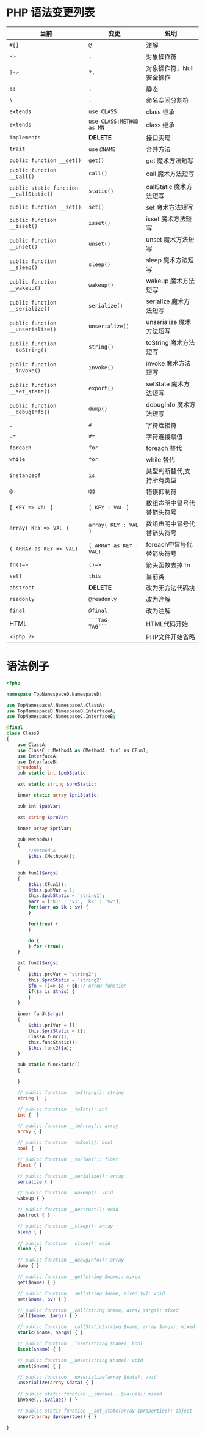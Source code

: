 # PHP 语法变更列表


| 当前                                    | 变更                     | 说明                       |
| --------------------------------------- | ------------------------ | -------------------------- |
| `#[]`                                   | `@ `                     | 注解                       |
| `->`                                    | `.`                      | 对象操作符                 |
| `?->`                                   | `?.`                     | 对象操作符，Null 安全操作  |
| `::`                                    | `.`                      | 静态                       |
| `\`                                     | `.`                      | 命名空间分割符             |
| `extends`                               | `use CLASS`              | class 继承                 |
| `extends`                               | `use CLASS:METHOD as MN` | class 继承                 |
| `implements`                            | __DELETE__               | 接口实现                   |
| `trait`                                 | `use` `@NAME`            | 合并方法                   |
| `public function __get()`               | `get()`                  | get 魔术方法短写           |
| `public function __call()`              | `call()`                 | call 魔术方法短写          |
| `public static function __callStatic()` | `static()`               | callStatic 魔术方法短写    |
| `public function __set()`               | `set()`                  | set 魔术方法短写           |
| `public function __isset()`             | `isset()`                | isset 魔术方法短写         |
| `public function __unset()`             | `unset()`                | unset 魔术方法短写         |
| `public function __sleep()`             | `sleep()`                | sleep 魔术方法短写         |
| `public function __wakeup()`            | `wakeup()`               | wakeup 魔术方法短写        |
| `public function __serialize()`         | `serialize()`            | serialize 魔术方法短写     |
| `public function __unserialize()`       | `unserialize()`          | unserialize 魔术方法短写   |
| `public function __toString()`          | `string()`               | toString 魔术方法短写      |
| `public function __invoke()`            | `invoke()`               | invoke 魔术方法短写        |
| `public function __set_state()`         | `export()`               | setState 魔术方法短写      |
| `public function __debugInfo()`         | `dump()`                 | debugInfo 魔术方法短写     |
| `.`                                     | `#`                      | 字符连接符                 |
| `.=`                                    | `#=`                     | 字符连接赋值               |
| `foreach`                               | `for`                    | foreach 替代               |
| `while`                                 | `for`                    | while 替代                 |
| `instanceof`                            | `is`                     | 类型判断替代,支持所有类型  |
| `@`                                     | `@@`                     | 错误抑制符                 |
| `[ KEY => VAL ]`                        | `[ KEY : VAL ]`          | 数组声明中冒号代替箭头符号 |
| `array( KEY => VAL )`                   | `array( KEY : VAL )`     | 数组声明中冒号代替箭头符号 |
| `( ARRAY as KEY => VAL)`                | `( ARRAY as KEY : VAL)`  | foreach中冒号代替箭头符号  |
| `fn()=>`                                | `()=>`                   | 箭头函数去掉 fn            |
| `self`                                  | `this`                   | 当前类                     |
| `abstract`                              | __DELETE__               | 改为无方法代码块           |
| `readonly`                              | `@readonly`              | 改为注解                   |
| `final`                                 | `@final`                 | 改为注解                   |
| HTML                                    | `` ```TAG      TAG``` `` | HTML代码开始               |
| `<?php ?>`                              |                          | PHP文件开始省略            |

# 语法例子

```php
<?php

namespace TopNamespaceD.NamespaceD;

use TopNamespaceA.NamespaceA.ClassA;
use TopNamespaceB.NamespaceB.InterfaceA;
use TopNamespaceC.NamespaceC.InterfaceB;

@final
class ClassB
{
    use ClassA;
    use ClassC : MethodA as CMethodA, fun1 as CFun1;
    use InterfaceA;
    use InterfaceB;
    @readonly
    pub static int $pubStatic;

    ext static string $proStatic;

    inner static array $priStatic;

    pub int $pubVar;

    ext string $proVar;

    inner array $priVar;

    pub MethodA()
    {
        //method A
        $this.CMethodA();
    }

    pub fun1($args)
    {
        $this.CFun1();
        $this.pubVar = 1;
        this.$pubStatic = 'string1';
        $arr = ['k1' : 'v1', 'k2' : 'v2'];
        for($arr as $k : $v) {
        }

        for(true) {
        }

        do {
        } for (true);
    }

    ext fun2($args)
    {
        $this.proVar = 'string2';
        this.$proStatic = 'string2'
        $fn = ()=> $a + $b;// Arrow function
        if($a is $this) {
        }
    }

    inner fun3($args)
    {
        $this.priVar = [];
        this.$priStatic = [];
        ClassA.func2();
        this.funcStatic();
        $this.func2($a);
    }

    pub static funcStatic()
    {

    }

    // public function __toString(): string
    string {  }

    // public function __toInt(): int
    int {  }

    // public function __toArray(): array
    array { }

    // public function __toBool(): bool
    bool {  }

    // public function __toFloat(): float
    float { }

    // public function __serialize(): array
    serialize { }

    // public function __wakeup(): void
    wakeup { }

    // public function __destruct(): void
    destruct { }

    // public function __sleep(): array
    sleep { }
    
    // public function __clone(): void
    clone { }

    // public function __debugInfo(): array
    dump { }

    // public function __get(string $name): mixed
    get($name) { }

    // public function __set(string $name, mixed $v): void
    set($name, $v) { }

    // public function __call(string $name, array $args): mixed
    call($name, $args) { }

    // public function __callStatic(string $name, array $args): mixed
    static($name, $args) { }

    // public function __isset(string $name): bool
    isset($name) { }

    // public function __unset(string $name): void
    unset($name) { }

    // public function __unserialize(array $data): void
    unserialize(array $data) { }
    
    // public static function __invoke(...$values): mixed
    invoke(...$values) { }

    // public static function __set_state(array $properties): object
    export(array $properties) { }
    
}

```